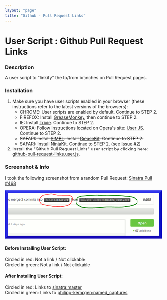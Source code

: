 ```yaml
---
layout: "page"
title: "Github - Pull Request Links"
---
```

User Script : Github Pull Request Links
=======================================

### Description ###

A user script to "linkify" the to/from branches 
on Pull Request pages.


### Installation ###

1. Make sure you have user scripts enabled in your browser (these instructions refer to the latest versions of the browsers):  
    * CHROME: User scripts are enabled by default. Continue to STEP 2.
    * FIREFOX: Install [GreaseMonkey](https://addons.mozilla.org/en-US/firefox/addon/greasemonkey/), then continue to STEP 2.
    * IE: Install [Trixie](http://www.bhelpuri.net/Trixie/). Continue to STEP 2.
    * OPERA: Follow instructions located on Opera's site: [User JS](http://www.opera.com/docs/userjs/). Continue to STEP 2.
    * &#x20;<del>SAFARI: Install [SIMBL](http://www.culater.net/software/SIMBL/SIMBL.php). Install [GreaseKit](http://8-p.info/greasekit/). Continue to STEP 2.</del>
    * SAFARI: Install [NinjaKit](http://d.hatena.ne.jp/os0x/20100612/1276330696). Continue to STEP 2. (see [Issue #2](https://github.com/skratchdot/github-code-search.user.js/issues/2))
2. Install the "Github Pull Request Links" user script by clicking here: [github-pull-request-links.user.js](https://github.com/skratchdot/github-pull-request-links.user.js/raw/master/github-pull-request-links.user.js).  

### Screenshot & Info ###
  
I took the following screenshot from a random Pull Request: [Sinatra Pull #468](https://github.com/sinatra/sinatra/pull/468)  
  
![Screenshot](https://github.com/skratchdot/github-pull-request-links.user.js/raw/master/images/screen1.gif)
  
#### Before Installing User Script: ####
  Circled in red: Not a link / Not clickable  
  Circled in green: Not a link / Not clickable  

#### After Installing User Script: ####
  Circled in red: Links to [sinatra:master](https://github.com/sinatra/sinatra/tree/master)  
  Circled in green: Links to [philipp-kempgen:named_captures](https://github.com/philipp-kempgen/sinatra/tree/named_captures)  
  